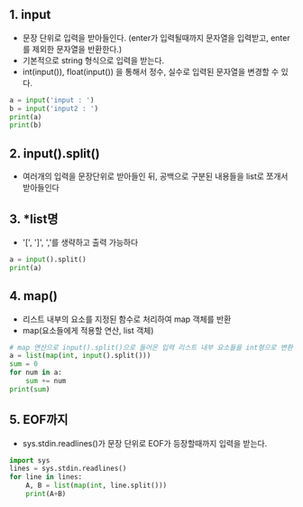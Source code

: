 ## 1. input
  - 문장 단위로 입력을 받아들인다. (enter가 입력될때까지 문자열을 입력받고, enter를 제외한 문자열을 반환한다.)
  - 기본적으로 string 형식으로 입력을 받는다.
  - int(input()), float(input()) 을 통해서 정수, 실수로 입력된 문자열을 변경할 수 있다.

```python
a = input('input : ')
b = input('input2 : ')
print(a)
print(b)
```

## 2. input().split()
  - 여러개의 입력을 문장단위로 받아들인 뒤, 공백으로 구분된 내용들을 list로 쪼개서 받아들인다

## 3. \*list명
  - '[',  ']',  ','를 생략하고 출력 가능하다

```python
a = input().split()
print(a)
```

## 4. map()
  - 리스트 내부의 요소를 지정된 함수로 처리하여 map 객체를 반환
  - map(요소들에게 적용할 연산, list 객체)

```python
# map 연산으로 input().split()으로 들어온 입력 리스트 내부 요소들을 int형으로 변환하여 map 객체를 반환한 후에, 그 map 객체를 list로 반환
a = list(map(int, input().split()))
sum = 0
for num in a:
    sum += num
print(sum)
```

## 5. EOF까지
  - sys.stdin.readlines()가 문장 단위로 EOF가 등장할때까지 입력을 받는다.

```python
import sys
lines = sys.stdin.readlines()
for line in lines:
    A, B = list(map(int, line.split()))
    print(A+B)

```
